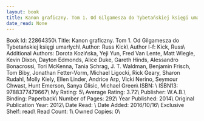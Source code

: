 ```yaml
---
layout: book
title: Kanon graficzny. Tom 1. Od Gilgamesza do Tybetańskiej księgi umarłych
date_read: None
---
```


Book Id: 22864350\ 
Title: Kanon graficzny. Tom 1. Od Gilgamesza do Tybetańskiej księgi umarłych\ 
Author: Russ Kick\ 
Author l-f: Kick, Russ\ 
Additional Authors: Dorota Kozińska, Yeji Yun, Fred Van Lente, Matt Wiegle, Kevin Dixon, Dayton Edmonds, Alice Duke, Gareth Hinds, Alessandro Bonacrossi, Tori McKenna, Tania Schrag, J.  T. Waldman, Benjamin Frisch, Tom Biby, Jonathan Fetter-Vorm, Michael Ligocki, Rick Geary, Sharon Rudahl, Molly Kiely, Ellen Linder, Andrice Arp, Vicki Nerino, Seymour Chwast, Hunt Emerson, Sanya Glisic, Michael  Green\ 
ISBN: \ 
ISBN13: 9788377479667\ 
My Rating: 5\ 
Average Rating: 3.72\ 
Publisher: W.A.B.\ 
Binding: Paperback\ 
Number of Pages: 292\ 
Year Published: 2014\ 
Original Publication Year: 2012\ 
Date Read: \ 
Date Added: 2016/10/16\ 
Exclusive Shelf: read\ 
Read Count: 1\ 
Owned Copies: 0\ 

